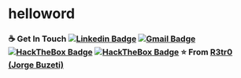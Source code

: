 # helloword
### ☕ Get In Touch [![Linkedin Badge](https://img.shields.io/badge/-Jorge%20Buzeti-0077b5?style=flat-square&amp;logo=Linkedin&amp;logoColor=white&amp;link=https://www.linkedin.com/in/jorgebuzeti/)](https://www.linkedin.com/in/jorgebuzeti/) [![Gmail Badge](https://img.shields.io/badge/-jobuzetiuol123@gmail.com-ea4335?style=flat-square&amp;logo=Gmail&amp;logoColor=white)](mailto:jobuzetiuol123@gmail.com) [![HackTheBox Badge](https://img.shields.io/badge/-R3tr074-9fef00?style=flat-square&amp;logo=Hack-The-Box&amp;logoColor=white&amp;link=https://www.hackthebox.eu/home/users/profile/380585)](https://www.hackthebox.eu/home/users/profile/380585) [![HackTheBox Badge](https://img.shields.io/badge/-R3tr074-9fef00?style=flat-square&amp;logo=Hack-The-Box&amp;logoColor=white&amp;link=https://www.hackthebox.eu/profile/380585)](https://www.hackthebox.eu/profile/380585)   ⭐️ From [R3tr0 (Jorge Buzeti)](https://github.com/R3tr074)
